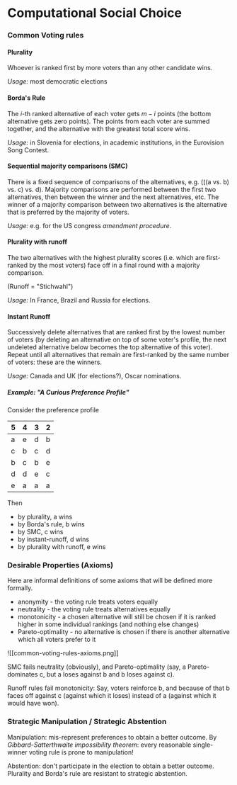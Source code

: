 # Computational Social Choice

### Common Voting rules
#### Plurality
Whoever is ranked first by more voters than any other candidate wins.

*Usage:* most democratic elections

#### Borda's Rule
The $i$-th ranked alternative of each voter gets $m-i$ points (the bottom alternative gets zero points). The points from each voter are summed together, and the alternative with the greatest total score wins.

*Usage:* in Slovenia for elections, in academic institutions, in the Eurovision Song Contest.

#### Sequential majority comparisons (SMC)
There is a fixed sequence of comparisons of the alternatives, e.g. (((a vs. b) vs. c) vs. d). Majority comparisons are performed between the first two alternatives, then between the winner and the next alternatives, etc. The winner of a majority comparison between two alternatives is the alternative that is preferred by the majority of voters.

*Usage:* e.g. for the US congress *amendment procedure*.

#### Plurality with runoff
The two alternatives with the highest plurality scores (i.e. which are first-ranked by the most voters) face off in a final round with a majority comparison.

(Runoff = "Stichwahl")

*Usage:* In France, Brazil and Russia for elections.

#### Instant Runoff
Successively delete alternatives that are ranked first by the lowest number of voters (by deleting an alternative on top of some voter's profile, the next undeleted alternative below becomes the top alternative of this voter). Repeat until all alternatives that remain are first-ranked by the same number of voters: these are the winners.

*Usage:* Canada and UK (for elections?), Oscar nominations.



##### Example: "A Curious Preference Profile"
Consider the preference profile

| 5   | 4   | 3   | 2   |
| --- | --- | --- | --- |
| a   | e   | d   | b   |
| c   | b   | c   | d   |
| b   | c   | b   | e   |
| d   | d   | e   | c   |
| e   | a   | a   | a   |

Then
- by plurality, a wins
- by Borda's rule, b wins
- by SMC, c wins
- by instant-runoff, d wins
- by plurality with runoff, e wins


### Desirable Properties (Axioms)
Here are informal definitions of some axioms that will be defined more formally.
- anonymity - the voting rule treats voters equally
- neutrality - the voting rule treats alternatives equally
- monotonicity - a chosen alternative will still be chosen if it is ranked higher in some individual rankings (and nothing else changes)
- Pareto-optimality - no alternative is chosen if there is another alternative which all voters prefer to it

![[common-voting-rules-axioms.png]]

SMC fails neutrality (obviously), and Pareto-optimality (say, a Pareto-dominates c, but a loses against b and b loses against c).

Runoff rules fail monotonicity: Say, voters reinforce b, and because of that b faces off against c (against which it loses) instead of a (against which it would have won).

### Strategic Manipulation / Strategic Abstention
Manipulation: mis-represent preferences to obtain a better outcome. By *Gibbard-Satterthwaite impossibility theorem*: every reasonable single-winner voting rule is prone to manipulation!

Abstention: don't participate in the election to obtain a better outcome. Plurality and Borda's rule are resistant to strategic abstention.